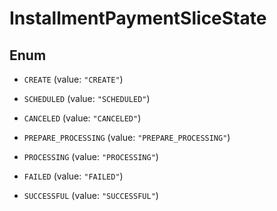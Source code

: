 
# InstallmentPaymentSliceState

## Enum


* `CREATE` (value: `"CREATE"`)

* `SCHEDULED` (value: `"SCHEDULED"`)

* `CANCELED` (value: `"CANCELED"`)

* `PREPARE_PROCESSING` (value: `"PREPARE_PROCESSING"`)

* `PROCESSING` (value: `"PROCESSING"`)

* `FAILED` (value: `"FAILED"`)

* `SUCCESSFUL` (value: `"SUCCESSFUL"`)




